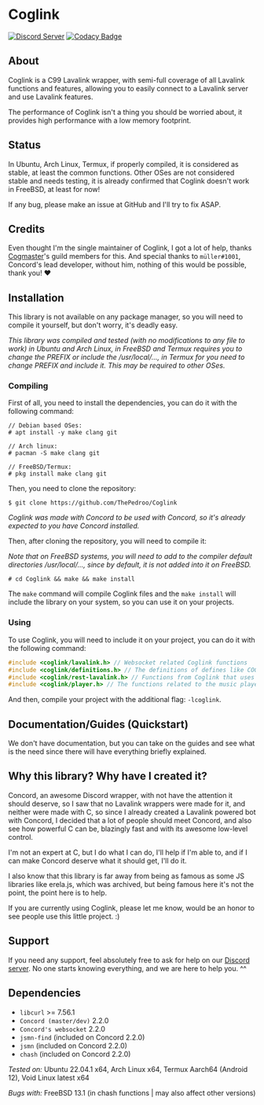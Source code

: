 # Coglink

[![Discord Server](https://img.shields.io/discord/1036045973039890522?color=5865F2&logo=discord&logoColor=white)](https://discord.gg/YcaK3puy49) [![Codacy Badge](https://app.codacy.com/project/badge/Grade/acbabb99b4354f5ab182e511dd35aee4)](https://www.codacy.com/gh/ThePedroo/Coglink/dashboard?utm_source=github.com&amp;utm_medium=referral&amp;utm_content=ThePedroo/Coglink&amp;utm_campaign=Badge_Grade)

## About

Coglink is a C99 Lavalink wrapper, with semi-full coverage of all Lavalink functions and features, allowing you to easily connect to a Lavalink server and use Lavalink features.

The performance of Coglink isn't a thing you should be worried about, it provides high performance with a low memory footprint.

## Status

In Ubuntu, Arch Linux, Termux, if properly compiled, it is considered as stable, at least the common functions. Other OSes are not considered stable and needs testing, it is already confirmed that Coglink doesn't work in FreeBSD, at least for now! 

If any bug, please make an issue at GitHub and I'll try to fix ASAP.

## Credits

Even thought I'm the single maintainer of Coglink, I got a lot of help, thanks [Cogmaster](https://discord.gg/YcaK3puy49)'s guild members for this. And special thanks to `müller#1001`, Concord's lead developer, without him, nothing of this would be possible, thank you! ❤️

## Installation

This library is not available on any package manager, so you will need to compile it yourself, but don't worry, it's deadly easy.

*This library was compiled and tested (with no modifications to any file to work) in Ubuntu and Arch Linux, in FreeBSD and Termux requires you to change the PREFIX or include the /usr/local/..., in Termux for you need to change PREFIX and include it. This may be required to other OSes.*

### Compiling

First of all, you need to install the dependencies, you can do it with the following command:

```console
// Debian based OSes:
# apt install -y make clang git

// Arch linux:
# pacman -S make clang git

// FreeBSD/Termux:
# pkg install make clang git
```

Then, you need to clone the repository:

```console
$ git clone https://github.com/ThePedroo/Coglink
```

*Coglink was made with Concord to be used with Concord, so it's already expected to you have Concord installed.*

Then, after cloning the repository, you will need to compile it:

*Note that on FreeBSD systems, you will need to add to the compiler default directories /usr/local/..., since by default, it is not added into it on FreeBSD.*

```console
# cd Coglink && make && make install
```

The `make` command will compile Coglink files and the `make install` will include the library on your system, so you can use it on your projects.

### Using

To use Coglink, you will need to include it on your project, you can do it with the following command:

```c
#include <coglink/lavalink.h> // Websocket related Coglink functions
#include <coglink/definitions.h> // The definitions of defines like COGLINK_SUCCESS
#include <coglink/rest-lavalink.h> // Functions from Coglink that uses Lavalink rest API
#include <coglink/player.h> // The functions related to the music player
```

And then, compile your project with the additional flag: `-lcoglink`.

## Documentation/Guides (Quickstart)

We don't have documentation, but you can take on the guides and see what is the need since there will have everything briefly explained.

## Why this library? Why have I created it?

Concord, an awesome Discord wrapper, with not have the attention it should deserve, so I saw that no Lavalink wrappers were made for it, and neither were made with C, so since I already created a Lavalink powered bot with Concord, I decided that a lot of people should meet Concord, and also see how powerful C can be, blazingly fast and with its awesome low-level control.

I'm not an expert at C, but I do what I can do, I'll help if I'm able to, and if I can make Concord deserve what it should get, I'll do it.

I also know that this library is far away from being as famous as some JS libraries like erela.js, which was archived, but being famous here it's not the point, the point here is to help.

If you are currently using Coglink, please let me know, would be an honor to see people use this little project. :)

## Support

If you need any support, feel absolutely free to ask for help on our [Discord server](https://discord.gg/uPveNfTuCJ). No one starts knowing everything, and we are here to help you. ^^

## Dependencies

* `libcurl` >= 7.56.1
* `Concord (master/dev)` 2.2.0
* `Concord's websocket` 2.2.0
* `jsmn-find` (included on Concord 2.2.0)
* `jsmn` (included on Concord 2.2.0)
* `chash` (included on Concord 2.2.0)

*Tested on:* Ubuntu 22.04.1 x64, Arch Linux x64, Termux Aarch64 (Android 12), Void Linux latest x64

*Bugs with:* FreeBSD 13.1 (in chash functions | may also affect other versions)